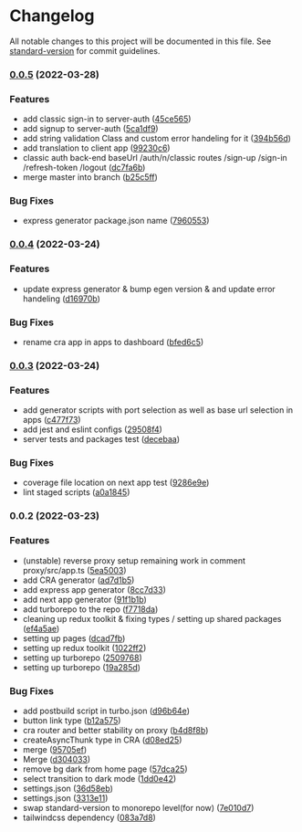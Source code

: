 # Changelog

All notable changes to this project will be documented in this file. See [standard-version](https://github.com/conventional-changelog/standard-version) for commit guidelines.

### [0.0.5](https://gitlab.com/eDonec/tools/boilerplate/compare/v0.0.4...v0.0.5) (2022-03-28)


### Features

* add classic sign-in to server-auth ([45ce565](https://gitlab.com/eDonec/tools/boilerplate/commit/45ce5655b520ac727887ef4af9e77e69a2fa6434))
* add signup to server-auth ([5ca1df9](https://gitlab.com/eDonec/tools/boilerplate/commit/5ca1df9d612e3e99e8b363f8dcf4c74a0907c2f7))
* add string validation Class and custom error handeling for it ([394b56d](https://gitlab.com/eDonec/tools/boilerplate/commit/394b56d7c193d84ce5ff2e2e9256cbaaa8ddd376))
* add translation to client app ([99230c6](https://gitlab.com/eDonec/tools/boilerplate/commit/99230c6a7f9ab19b9d7164c6d10b31e68f32632b))
* classic auth back-end baseUrl /auth/n/classic routes /sign-up /sign-in /refresh-token /logout ([dc7fa6b](https://gitlab.com/eDonec/tools/boilerplate/commit/dc7fa6bd26949ca66dfd6ec7fd5b336935eefd07))
* merge master into branch ([b25c5ff](https://gitlab.com/eDonec/tools/boilerplate/commit/b25c5ff43d97dea3782bb12ebd555276e5d77fca))


### Bug Fixes

* express generator package.json name ([7960553](https://gitlab.com/eDonec/tools/boilerplate/commit/796055312085f122c8076412039d9848fe4e1dee))

### [0.0.4](https://gitlab.com/eDonec/tools/boilerplate/compare/v0.0.3...v0.0.4) (2022-03-24)


### Features

* update express generator & bump egen version & and update error handeling ([d16970b](https://gitlab.com/eDonec/tools/boilerplate/commit/d16970b71a96368f1dad402e4b91e328c16d7714))


### Bug Fixes

* rename cra app in apps to dashboard ([bfed6c5](https://gitlab.com/eDonec/tools/boilerplate/commit/bfed6c57007beca00df5c457759e871a5a9624f5))

### [0.0.3](https://gitlab.com/eDonec/tools/boilerplate/compare/v0.0.2...v0.0.3) (2022-03-24)


### Features

* add generator scripts with port selection as well as base url selection in apps ([c477f73](https://gitlab.com/eDonec/tools/boilerplate/commit/c477f73feca578f3ce7b7e52aeac90bc8c259c9a))
* add jest and eslint configs ([29508f4](https://gitlab.com/eDonec/tools/boilerplate/commit/29508f4b147f606fdfc4ee8a800b466ac3ebc5f1))
* server tests and packages test ([decebaa](https://gitlab.com/eDonec/tools/boilerplate/commit/decebaa2fb347dd17097c4425c6e9836d8f8a252))


### Bug Fixes

* coverage file location on next app test ([9286e9e](https://gitlab.com/eDonec/tools/boilerplate/commit/9286e9ec136867cade51a59f2fe26f45320167e1))
* lint staged scripts ([a0a1845](https://gitlab.com/eDonec/tools/boilerplate/commit/a0a1845c7d5daa09363956e9e054aac9576e4769))

### 0.0.2 (2022-03-23)

### Features

- (unstable) reverse proxy setup remaining work in comment proxy/src/app.ts ([5ea5003](https://gitlab.com/eDonec/tools/boilerplate/commit/5ea500367a99fb52c27c4578b552f2417712d2ca))
- add CRA generator ([ad7d1b5](https://gitlab.com/eDonec/tools/boilerplate/commit/ad7d1b59eafede4d9a2d2b247714b00e8feec2b5))
- add express app generator ([8cc7d33](https://gitlab.com/eDonec/tools/boilerplate/commit/8cc7d336f089000c3c6c691f59d9a30f2080b0de))
- add next app generator ([91f1b1b](https://gitlab.com/eDonec/tools/boilerplate/commit/91f1b1ba28f2c048f328d1f9e5262df2e79bccdd))
- add turborepo to the repo ([f7718da](https://gitlab.com/eDonec/tools/boilerplate/commit/f7718da99ac33da76efdcdc4edae255887484bd3))
- cleaning up redux toolkit & fixing types / setting up shared packages ([ef4a5ae](https://gitlab.com/eDonec/tools/boilerplate/commit/ef4a5ae6306ae67d35ac02b1d19a39f9f68ba870))
- setting up pages ([dcad7fb](https://gitlab.com/eDonec/tools/boilerplate/commit/dcad7fbe6baa3fdec1ebfeca8ed6527a10ce3e88))
- setting up redux toolkit ([1022ff2](https://gitlab.com/eDonec/tools/boilerplate/commit/1022ff272eb9d5336451a6461aaf2201e8ed9fed))
- setting up turborepo ([2509768](https://gitlab.com/eDonec/tools/boilerplate/commit/250976818d4e5c2dd06722d981921407670744a7))
- setting up turborepo ([19a285d](https://gitlab.com/eDonec/tools/boilerplate/commit/19a285dc63da65e1ff17933a921f60d0dcb18b24))

### Bug Fixes

- add postbuild script in turbo.json ([d96b64e](https://gitlab.com/eDonec/tools/boilerplate/commit/d96b64eacfdfe26db151d195fdcfccf52052c020))
- button link type ([b12a575](https://gitlab.com/eDonec/tools/boilerplate/commit/b12a5757ba50e8e1c7754d8b38008a49c0232752))
- cra router and better stability on proxy ([b4d8f8b](https://gitlab.com/eDonec/tools/boilerplate/commit/b4d8f8bddb7826a9888f4b754a37e10e71080d4f))
- createAsyncThunk type in CRA ([d08ed25](https://gitlab.com/eDonec/tools/boilerplate/commit/d08ed2526ef862601a3dbc9d94c1b3bde94073cf))
- merge ([95705ef](https://gitlab.com/eDonec/tools/boilerplate/commit/95705eff9541dc58a807a6bf1de9c2f70f695eab))
- Merge ([d304033](https://gitlab.com/eDonec/tools/boilerplate/commit/d304033ec2d6eb9ad083e71c0c64b47d39cab281))
- remove bg dark from home page ([57dca25](https://gitlab.com/eDonec/tools/boilerplate/commit/57dca258ec41499552314c3f88ec6f5cd236c36b))
- select transition to dark mode ([1dd0e42](https://gitlab.com/eDonec/tools/boilerplate/commit/1dd0e428f500301b9fa3fc726d228bb8ef8781a7))
- settings.json ([36d58eb](https://gitlab.com/eDonec/tools/boilerplate/commit/36d58ebd7e185d0bcf1806f8079b8138bcd9854f))
- settings.json ([3313e11](https://gitlab.com/eDonec/tools/boilerplate/commit/3313e110706b7b27cabbbfd90858df7a9a6c39c9))
- swap standard-version to monorepo level(for now) ([7e010d7](https://gitlab.com/eDonec/tools/boilerplate/commit/7e010d7fbe95b74e85ce204723c5ebefa2e7c56d))
- tailwindcss dependency ([083a7d8](https://gitlab.com/eDonec/tools/boilerplate/commit/083a7d82418fdc91074623ce546c4875eef5d51e))

